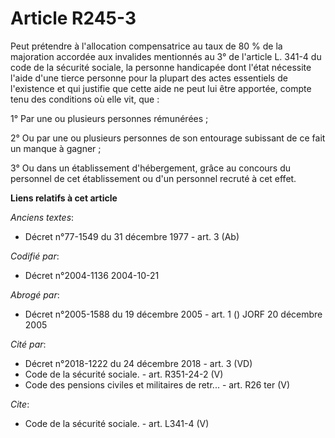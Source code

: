 # Article R245-3

Peut prétendre à l'allocation compensatrice au taux de 80 % de la majoration accordée aux invalides mentionnés au 3° de
l'article L. 341-4 du code de la sécurité sociale, la personne handicapée dont l'état nécessite l'aide d'une tierce personne
pour la plupart des actes essentiels de l'existence et qui justifie que cette aide ne peut lui être apportée, compte tenu des
conditions où elle vit, que :

1° Par une ou plusieurs personnes rémunérées ;

2° Ou par une ou plusieurs personnes de son entourage subissant de ce fait un manque à gagner ;

3° Ou dans un établissement d'hébergement, grâce au concours du personnel de cet établissement ou d'un personnel recruté à
cet effet.

**Liens relatifs à cet article**

_Anciens textes_:

  - Décret n°77-1549 du 31 décembre 1977 - art. 3 (Ab)

_Codifié par_:

  - Décret n°2004-1136 2004-10-21

_Abrogé par_:

  - Décret n°2005-1588 du 19 décembre 2005 - art. 1 () JORF 20 décembre 2005

_Cité par_:

  - Décret n°2018-1222 du 24 décembre 2018 - art. 3 (VD)
  - Code de la sécurité sociale. - art. R351-24-2 (V)
  - Code des pensions civiles et militaires de retr... - art. R26 ter (V)

_Cite_:

  - Code de la sécurité sociale. - art. L341-4 (V)
